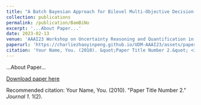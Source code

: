 ```yaml
---
title: "A Batch Bayesian Approach for Bilevel Multi-Objective Decision Making Under Uncertainty"
collection: publications
permalink: /publication/BamBiNo
excerpt: '...About Paper...'
date: 2023-02-13
venue: 'AAAI23 Workshop on Uncertainty Reasoning and Quantification in Decision Making'
paperurl: 'https://charliezhaoyinpeng.github.io/UDM-AAAI23/assets/papers/15/CameraReady/Dogan%20-%20A%20Batch%20Bayesian%20Approach%20for%20Bilevel%20Multi-objective%20Decision%20Making%20Under%20Uncertainty.pdf'
citation: 'Your Name, You. (2010). &quot;Paper Title Number 2.&quot; <i>Journal 1</i>. 1(2).'
---
```

...About Paper...

[Download paper here](https://charliezhaoyinpeng.github.io/UDM-AAAI23/assets/papers/15/CameraReady/Dogan%20-%20A%20Batch%20Bayesian%20Approach%20for%20Bilevel%20Multi-objective%20Decision%20Making%20Under%20Uncertainty.pdf)

Recommended citation: Your Name, You. (2010). "Paper Title Number 2." <i>Journal 1</i>. 1(2).
